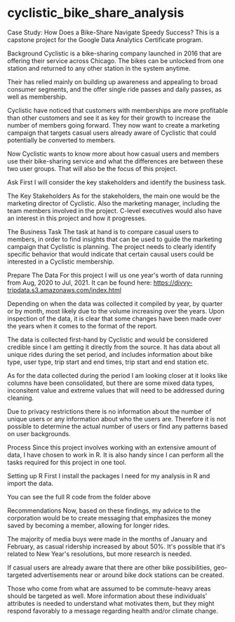 # cyclistic_bike_share_analysis
Case Study: How Does a Bike-Share Navigate Speedy Success?
This is a capstone project for the Google Data Analytics Certificate program.

Background
Cyclistic is a bike-sharing company launched in 2016 that are offering their service across Chicago. The bikes can be unlocked from one station and returned to any other station in the system anytime.

Their has relied mainly on building up awareness and appealing to broad consumer segments, and the offer single ride passes and daily passes, as well as membership.

Cyclistic have noticed that customers with memberships are more profitable than other customers and see it as key for their growth to increase the number of members going forward. They now want to create a marketing campaign that targets casual users already aware of Cyclistic that could potentially be converted to members.

Now Cyclistic wants to know more about how casual users and members use their bike-sharing service and what the differences are between these two user groups. That will also be the focus of this project.

Ask
First I will consider the key stakeholders and identify the business task.

The Key Stakeholders As for the stakeholders, the main one would be the marketing director of Cyclistic. Also the marketing manager, including the team members involved in the project. C-level executives would also have an interest in this project and how it progresses.

The Business Task The task at hand is to compare casual users to members, in order to find insights that can be used to guide the marketing campaign that Cyclistic is planning. The project needs to clearly identify specific behavior that would indicate that certain causal users could be interested in a Cyclistic membership.

Prepare
The Data
For this project I will us one year's worth of data running from Aug, 2020 to Jul, 2021. It can be found here: https://divvy-tripdata.s3.amazonaws.com/index.html

Depending on when the data was collected it compiled by year, by quarter or by month, most likely due to the volume increasing over the years. Upon inspection of the data, it is clear that some changes have been made over the years when it comes to the format of the report.

The data is collected first-hand by Cyclistic and would be considered credible since I am getting it directly from the source. It has data about all unique rides during the set period, and includes information about bike type, user type, trip start and end times, trip start and end station etc.

As for the data collected during the period I am looking closer at it looks like columns have been consolidated, but there are some mixed data types, inconsitent value and extreme values that will need to be addressed during cleaning.

Due to privacy restrictions there is no information about the number of unique users or any information about who the users are. Therefore it is not possible to determine the actual number of users or find any patterns based on user backgrounds.

Process
Since this project involves working with an extensive amount of data, I have chosen to work in R. It is also handy since I can perform all the tasks required for this project in one tool.

Setting up R
First I install the packages I need for my analysis in R and import the data.

You can see the full R code from the folder above

Recommendations
Now, based on these findings, my advice to the corporation would be to create messaging that emphasizes the money saved by becoming a member, allowing for longer rides.

The majority of media buys were made in the months of January and February, as casual ridership increased by about 50%. It's possible that it's related to New Year's resolutions, but more research is needed.

If casual users are already aware that there are other bike possibilities, geo-targeted advertisements near or around bike dock stations can be created.

Those who come from what are assumed to be commute-heavy areas should be targeted as well.
More information about these individuals' attributes is needed to understand what motivates them, but they might respond favorably to a message regarding health and/or climate change.